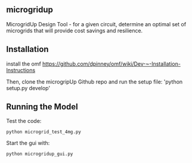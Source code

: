 ## microgridup

MicrogridUp Design Tool - for a given circuit, determine an optimal set of microgrids that will provide cost savings and resilience.

## Installation

install the omf https://github.com/dpinney/omf/wiki/Dev-~-Installation-Instructions

Then, clone the microgripUp Github repo and run the setup file: 'python setup.py develop'

## Running the Model

Test the code:

`python microgrid_test_4mg.py`

Start the gui with:

`python microgridup_gui.py`
